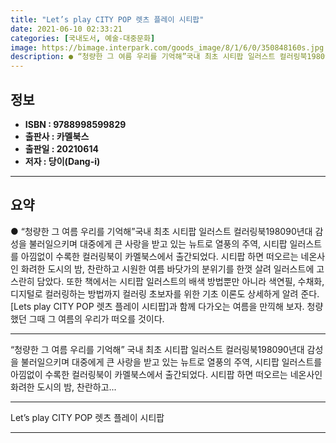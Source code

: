 ```yaml
---
title: "Let’s play CITY POP 렛츠 플레이 시티팝"
date: 2021-06-10 02:33:21
categories: [국내도서, 예술-대중문화]
image: https://bimage.interpark.com/goods_image/8/1/6/0/350848160s.jpg
description: ● “청량한 그 여름 우리를 기억해”국내 최초 시티팝 일러스트 컬러링북198090년대 감성을 불러일으키며 대중에게 큰 사랑을 받고 있는 뉴트로 열풍의 주역, 시티팝 일러스트를 아낌없이 수록한 컬러링북이 카멜북스에서 출간되었다. 시티팝 하면 떠오르는 네온사인 화려한 도시의 밤, 찬란하고
---
```


## **정보**

- **ISBN : 9788998599829**
- **출판사 : 카멜북스**
- **출판일 : 20210614**
- **저자 : 당이(Dang-i)**

------



## **요약**

●  “청량한 그 여름 우리를 기억해”국내 최초 시티팝 일러스트 컬러링북198090년대 감성을 불러일으키며 대중에게 큰 사랑을 받고 있는 뉴트로 열풍의 주역, 시티팝 일러스트를 아낌없이 수록한 컬러링북이 카멜북스에서 출간되었다. 시티팝 하면 떠오르는 네온사인 화려한 도시의 밤, 찬란하고 시원한 여름 바닷가의 분위기를 한껏 살려 일러스트에 고스란히 담았다. 또한 책에서는 시티팝 일러스트의 배색 방법뿐만 아니라 색연필, 수채화, 디지털로 컬러링하는 방법까지 컬러링 초보자를 위한 기초 이론도 상세하게 알려 준다. [Lets play CITY POP 렛츠 플레이 시티팝]과 함께 다가오는 여름을 만끽해 보자. 청량했던 그때 그 여름의 우리가 떠오를 것이다.

------

“청량한 그 여름 우리를 기억해”
국내 최초 시티팝 일러스트 컬러링북198090년대 감성을 불러일으키며 대중에게 큰 사랑을 받고 있는 뉴트로 열풍의 주역, 시티팝 일러스트를 아낌없이 수록한 컬러링북이 카멜북스에서 출간되었다. 시티팝 하면 떠오르는 네온사인 화려한 도시의 밤, 찬란하고... 

------


Let’s play CITY POP 렛츠 플레이 시티팝 

------


